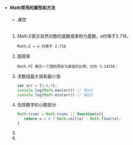 - #### Math常用的属性和方法

  - ###### 属性

  1. Math.E表示自然对数的底数或者称为基数，e约等于2.718，

     `Math.E = e 约等于 2.718`

  2. 圆周率

     `Math.PI 表示一个圆的周长与直径的比例，约为 3.14159：`

  3. 求数组最大值和最小值
  
     ```javascript
     var arr = [3,6,4];
     console.log(Math.max(arr)) // 输出6
     console.log(Math.min(arr)) // 输出3
     ```
  
  4. 去除数字的小数部分
  
     ```javascript
     Math.trunc = Math.trunc || function(x){
     	return x < 0 ? Math.ceil(x) : Math.floor(x);
     }
     ```
  
     
  
  5. 
  
  6. 

